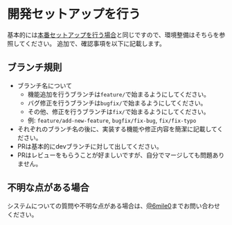 # 開発セットアップを行う
基本的には[本番セットアップを行う場合](./02-prepare-reception-PC.md)と同じですので、環境整備はそちらを参照してください。
追加で、確認事項を以下に記載します。

## ブランチ規則
- ブランチ名について
  - 機能追加を行うブランチは`feature/`で始まるようにしてください。
  - バグ修正を行うブランチは`bugfix/`で始まるようにしてください。
  - その他、修正を行うブランチは`fix/`で始まるようにしてください。
  - 例: `feature/add-new-feature`, `bugfix/fix-bug`, `fix/fix-typo`
- それぞれのブランチ名の後に、実装する機能や修正内容を簡潔に記載してください。
- PRは基本的にdevブランチに対して出してください。
- PRはレビューをもらうことが好ましいですが、自分でマージしても問題ありません。

## 不明な点がある場合
システムについての質問や不明な点がある場合は、[@6mile0](https://github.com/6mile0)までお問い合わせください。

